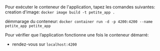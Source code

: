 Pour exécuter le conteneur de l'application, tapez les comandes suivantes:
creation d'image:
`docker image build -t petite_app .`

démmarage du conteneur:
`docker container run -d -p 4200:4200 --name petite_app petite_app`

Pour vérifier que l’application fonctionne une fois le conteneur démarré:

- rendez-vous sur `localhost:4200`
